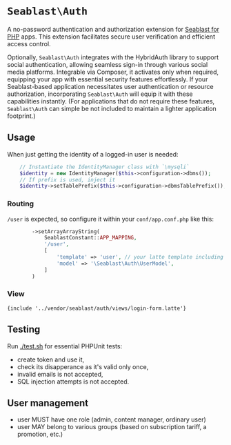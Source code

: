 # `Seablast\Auth`
A no-password authentication and authorization extension for [Seablast for PHP](https://github.com/WorkOfStan/seablast) apps.
This extension facilitates secure user verification and efficient access control.

Optionally, `Seablast\Auth` integrates with the HybridAuth library to support social authentication, allowing seamless sign-in through various social media platforms.
Integrable via Composer, it activates only when required, equipping your app with essential security features effortlessly.
If your Seablast-based application necessitates user authentication or resource authorization, incorporating `Seablast\Auth` will equip it with these capabilities instantly.
(For applications that do not require these features, `Seablast\Auth` can simple be not included to maintain a lighter application footprint.)

## Usage

When just getting the identity of a logged-in user is needed:
```php
    // Instantiate the IdentityManager class with `\mysqli`
    $identity = new IdentityManager($this->configuration->dbms());
    // If prefix is used, inject it
    $identity->setTablePrefix($this->configuration->dbmsTablePrefix());
```

### Routing
`/user` is expected, so configure it within your `conf/app.conf.php` like this:
```php
        ->setArrayArrayString(
            SeablastConstant::APP_MAPPING,
            '/user',
            [
                'template' => 'user', // your latte template including login-form.latter
                'model' => '\Seablast\Auth\UserModel',
            ]
        )
```

### View
```latte
{include '../vendor/seablast/auth/views/login-form.latte'}
```

## Testing
Run [./test.sh](./test.sh) for essential PHPUnit tests:
- create token and use it,
- check its disapperance as it's valid only once,
- invalid emails is not accepted,
- SQL injection attempts is not accepted.

## User management
- user MUST have one role (admin, content manager, ordinary user)
- user MAY belong to various groups (based on subscription tariff, a promotion, etc.)
